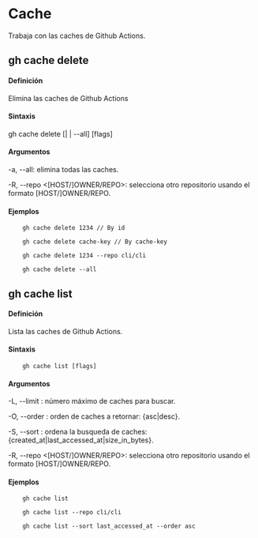 # Cache

Trabaja con las caches de Github Actions.

## gh cache delete

#### Definición

Elimina las caches de Github Actions

#### Sintaxis

gh cache delete [<cache-id>| <cache-key> | --all] [flags]

#### Argumentos

-a, --all: elimina todas las caches.

-R, --repo <[HOST/]OWNER/REPO>: selecciona otro repositorio usando el formato [HOST/]OWNER/REPO.

#### Ejemplos

        gh cache delete 1234 // By id

        gh cache delete cache-key // By cache-key

        gh cache delete 1234 --repo cli/cli

        gh cache delete --all

## gh cache list

#### Definición

Lista las caches de Github Actions.

#### Sintaxis

        gh cache list [flags]

#### Argumentos

-L, --limit <int>: número máximo de caches para buscar.

-O, --order <string>: orden de caches a retornar: {asc|desc}.

-S, --sort <string>: ordena la busqueda de caches: {created_at|last_accessed_at|size_in_bytes}.

-R, --repo <[HOST/]OWNER/REPO>: selecciona otro repositorio usando el formato [HOST/]OWNER/REPO.

#### Ejemplos

        gh cache list

        gh cache list --repo cli/cli

        gh cache list --sort last_accessed_at --order asc